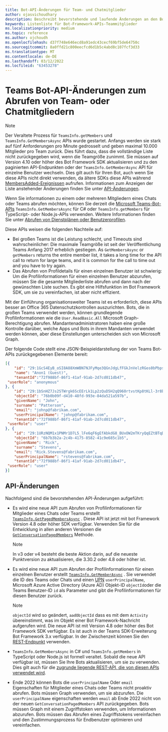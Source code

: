 ```yaml
---
title: Bot-API-Änderungen für Team- und Chatmitglieder
author: ojasvichoudhary
description: Beschreibt bevorstehende und laufende Änderungen an den Bot-APIs, die zum Abrufen von Mitgliedern von Teams und Chats verwendet werden.
keywords: Listenliste für Bot-Framework-APIs-Teammitglieder
ms.localizationpriority: medium
ms.topic: reference
ms.author: ojchoudh
ms.openlocfilehash: d37f748e646ecd8a91edc43cecf69bf5de64750c
ms.sourcegitcommit: 8a0ffd21c800eecfcd6d1b5c4abd8c107fcf3d33
ms.translationtype: MT
ms.contentlocale: de-DE
ms.lasthandoff: 03/12/2022
ms.locfileid: "63453278"
---
```

# <a name="teams-bot-api-changes-to-fetch-team-or-chat-members"></a>Teams Bot-API-Änderungen zum Abrufen von Team- oder Chatmitgliedern

>[!NOTE]
> Der Veraltete Prozess für `TeamsInfo.getMembers` und `TeamsInfo.GetMembersAsync` APIs wurde gestartet. Anfangs werden sie stark auf fünf Anforderungen pro Minute gedrosselt und geben maximal 10.000 Mitglieder pro Team zurück. Dies führt dazu, dass die vollständige Liste nicht zurückgegeben wird, wenn die Teamgröße zunimmt.
> Sie müssen auf Version 4.10 oder höher des Bot Framework SDK aktualisieren und zu den paginierten API-Endpunkten oder der `TeamsInfo.GetMemberAsync` API für einzelne Benutzer wechseln. Dies gilt auch für Ihren Bot, auch wenn Sie diese APIs nicht direkt verwenden, da ältere SDKs diese APIs während [MembersAdded-Ereignissen](../bots/how-to/conversations/subscribe-to-conversation-events.md#team-members-added) aufrufen. Informationen zum Anzeigen der Liste anstehender Änderungen finden Sie unter [API-Änderungen](team-chat-member-api-changes.md#api-changes).

Wenn Sie informationen zu einem oder mehreren Mitgliedern eines Chats oder Teams abrufen möchten, können Sie derzeit die [Microsoft Teams-Bot-APIs](/microsoftteams/platform/bots/how-to/get-teams-context?tabs=dotnet#fetch-the-roster-or-user-profile) `TeamsInfo.GetMembersAsync` für C# oder `TeamsInfo.getMembers` für TypeScript- oder Node.js-APIs verwenden. Weitere Informationen finden Sie unter [Abrufen von Dienstplänen oder Benutzerprofilen](../bots/how-to/get-teams-context.md#fetch-the-roster-or-user-profile).

Diese APIs weisen die folgenden Nachteile auf:

* Bei großen Teams ist die Leistung schlecht, und Timeouts sind wahrscheinlicher: Die maximale Teamgröße ist seit der Veröffentlichung Teams Anfang 2017 erheblich gestiegen. As `GetMembersAsync` or `getMembers` returns the entire member list, it takes a long time for the API call to return for large teams, and it is common for the call to time out and you have to try again.
* Das Abrufen von Profildetails für einen einzelnen Benutzer ist schwierig: Um die Profilinformationen für einen einzelnen Benutzer abzurufen, müssen Sie die gesamte Mitgliederliste abrufen und dann nach der gewünschten Liste suchen. Es gibt eine Hilfsfunktion im Bot Framework SDK, um sie zu vereinfachen, ist aber nicht effizient.

Mit der Einführung organisationsweiter Teams ist es erforderlich, diese APIs besser an Office 365 Datenschutzkontrollen auszurichten. Bots, die in großen Teams verwendet werden, können grundlegende Profilinformationen wie die `User.ReadBasic.All` Microsoft Graph-Berechtigung abrufen. Mandantenadministratoren haben eine große Kontrolle darüber, welche Apps und Bots in ihrem Mandanten verwendet werden können, aber diese Einstellungen unterscheiden sich von Microsoft Graph.

Der folgende Code stellt eine JSON-Beispieldarstellung der von Teams Bot-APIs zurückgegebenen Elemente bereit:

```json
[{
    "id": "29:1GcS4EyB_oSI8A88XmWBN7NJFyMqe3QGnJdgLfFGkJnVelzRGos0bPbpsfJjcbAD22bmKc4GMbrY2g4JDrrA8vM06X1-cHHle4zOE6U4ttcc",
    "name": "Anon1 (Guest)",
    "tenantId":"72f988bf-86f1-41af-91ab-2d7cd011db47",
 "userRole": "anonymous"
}, {
    "id": "29:1bSnHZ7Js2STWrgk6ScEErLk1Lp2zQuD5H2qQ960rtvstKp8tKLl-3r8b6DoW0QxZimuTxk_kupZ1DBMpvIQQUAZL-PNj0EORDvRZXy8kvWk",
    "objectId": "76b0b09f-d410-48fd-993e-84da521a597b",
    "givenName": "John",
    "surname": "Patterson",
    "email": "johnp@fabrikam.com",
    "userPrincipalName": "johnp@fabrikam.com",
    "tenantId":"72f988bf-86f1-41af-91ab-2d7cd011db47",
 "userRole": "user"
}, {
    "id": "29:1URzNQM1x1PNMr1D7L5_lFe6qF6gEfAbkdG8_BUxOW2mTKryQqEZtBTqDt10-MghkzjYDuUj4KG6nvg5lFAyjOLiGJ4jzhb99WrnI7XKriCs",
    "objectId": "6b7b3b2a-2c4b-4175-8582-41c9e685c1b5",
    "givenName": "Rick",
    "surname": "Stevens",
    "email": "Rick.Stevens@fabrikam.com",
    "userPrincipalName": "rstevens@fabrikam.com",
    "tenantId":"72f988bf-86f1-41af-91ab-2d7cd011db47",
 "userRole": "user"
}]
```

## <a name="api-changes"></a>API-Änderungen

Nachfolgend sind die bevorstehenden API-Änderungen aufgeführt:

* Es wird eine neue API zum Abrufen von Profilinformationen für Mitglieder eines Chats oder Teams erstellt [`TeamsInfo.GetPagedMembersAsync`](/microsoftteams/platform/bots/how-to/get-teams-context?tabs=dotnet#fetch-the-roster-or-user-profile) . Diese API ist jetzt mit bot Framework Version 4.8 oder höher SDK verfügbar. Verwenden Sie für die Entwicklung in allen anderen Versionen die [`GetConversationPagedMembers`](/dotnet/api/microsoft.bot.connector.conversationsextensions.getconversationpagedmembersasync?view=botbuilder-dotnet-stable&preserve-view=true) Methode.

    > [!NOTE]
    > In v3 oder v4 besteht die beste Aktion darin, auf die neueste Punktversion zu aktualisieren, die 3.30.2 oder 4.8 oder höher ist.

* Es wird eine neue API zum Abrufen der Profilinformationen für einen einzelnen Benutzer erstellt [`TeamsInfo.GetMemberAsync`](/microsoftteams/platform/bots/how-to/get-teams-context?tabs=dotnet#get-single-member-details) . Sie verwendet die ID des Teams oder Chats und einen [UPN](/windows/win32/ad/naming-properties#userprincipalname) `userPrincipalName`, Microsoft Azure Active Directory (Azure AD) Objekt-ID `objectId`oder die Teams Benutzer-ID `id` als Parameter und gibt die Profilinformationen für diesen Benutzer zurück.

    > [!NOTE]
    > `objectId` wird so geändert, `aadObjectId` dass es mit dem `Activity` übereinstimmt, was im Objekt einer Bot Framework-Nachricht aufgerufen wird. Die neue API ist mit Version 4.8 oder höher des Bot Framework SDK verfügbar. Es ist auch in der Teams SDK-Erweiterung Bot Framework 3.x verfügbar. In der Zwischenzeit können Sie den [REST-Endpunkt](/microsoftteams/platform/bots/how-to/get-teams-context?tabs=json#get-single-member-details) verwenden.

* `TeamsInfo.GetMembersAsync` in C# und `TeamsInfo.getMembers` in TypeScript oder Node.js ist formell veraltet. Sobald die neue API verfügbar ist, müssen Sie Ihre Bots aktualisieren, um sie zu verwenden. Dies gilt auch für die [zugrunde liegende REST-API, die von diesen APIs verwendet wird](/microsoftteams/platform/bots/how-to/get-teams-context?tabs=json#tabpanel_CeZOj-G++Q_json).
* Ende 2022 können Bots die `userPrincipalName` Oder `email` Eigenschaften für Mitglieder eines Chats oder Teams nicht proaktiv abrufen. Bots müssen Graph verwenden, um sie abzurufen. Die `userPrincipalName` eigenschaften werden `email` ab Ende 2022 nicht von der neuen `GetConversationPagedMembers` API zurückgegeben. Bots müssen Graph mit einem Zugriffstoken verwenden, um Informationen abzurufen. Bots müssen das Abrufen eines Zugriffstokens vereinfachen und den Zustimmungsprozess für Endbenutzer optimieren und vereinfachen.

